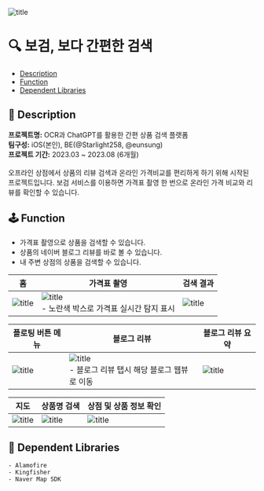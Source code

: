 ![title](https://github.com/Rayleigh190/Bogeom_iOS/assets/86937253/d644299a-db22-4f51-89e7-7a6ef350ea69)
# 🔍 보검, 보다 간편한 검색
- [Description](#📖-Description)   
- [Function](#🕹️-Function)   
- [Dependent Libraries](#🧰-Dependent-Libraries) 
## 📖 Description
**프로젝트명:** OCR과 ChatGPT를 활용한 간편 상품 검색 플랫폼<br>
**팀구성:** iOS(본인), BE(@Starlight258, @eunsung)  
**프로젝트 기간:** 2023.03 ~ 2023.08 (6개월)<br>  
오프라인 상점에서 상품의 리뷰 검색과 온라인 가격비교를 편리하게 하기 위해 시작된 프로젝트입니다. 보검 서비스를 이용하면 가격표 촬영 한 번으로 온라인 가격 비교와 리뷰를 확인할 수 있습니다.
## 🕹️ Function
- 가격표 촬영으로 상품을 검색할 수 있습니다.
- 상품의 네이버 블로그 리뷰를 바로 볼 수 있습니다.
- 내 주변 상점의 상품을 검색할 수 있습니다.

| 홈 | 가격표 촬영 | 검색 결과 |
| --- | --- | --- |
| ![title](https://github.com/Rayleigh190/Bogeom_iOS/assets/86937253/f18049bd-56d4-42d6-aae1-3c2100210bb7) | ![title](https://github.com/Rayleigh190/Bogeom_iOS/assets/86937253/58477a38-0284-4ad9-83c6-b4e26f877b15)<br>- 노란색 박스로 가격표 실시간 탐지 표시 | ![title](https://github.com/Rayleigh190/Bogeom_iOS/assets/86937253/84858a53-50c8-4194-ac43-ee22949185bb) |

| 플로팅 버튼 메뉴 | 블로그 리뷰 | 블로그 리뷰 요약 |
| --- | --- | --- |
| ![title](https://github.com/Rayleigh190/Bogeom_iOS/assets/86937253/f9c212f4-d81f-4f38-abef-06a63d94a662) | ![title](https://github.com/Rayleigh190/Bogeom_iOS/assets/86937253/47904a1d-c9d5-428b-93db-71e4afe2fc9a) <br>- 블로그 리뷰 탭시 해당 블로그 웹뷰로 이동| ![title](https://github.com/Rayleigh190/Bogeom_iOS/assets/86937253/623124f1-f9d5-4910-ac0b-65c33c68adea) |

| 지도 | 상품명 검색 | 상점 및 상품 정보 확인 |
| --- | --- | --- |
| ![title](https://github.com/Rayleigh190/Bogeom_iOS/assets/86937253/85426af3-845a-47c6-bbc4-9c6e9ba2ef4b) | ![title](https://github.com/Rayleigh190/Bogeom_iOS/assets/86937253/62f22fd9-65ba-4237-b110-09793059c846) |![title](https://github.com/Rayleigh190/Bogeom_iOS/assets/86937253/f101080e-cffe-48c9-8a2a-04cdb02a5b51) |

## 🧰 Dependent Libraries

```
- Alamofire
- Kingfisher
- Naver Map SDK
```
